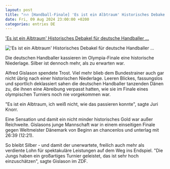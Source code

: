 ```yaml
---
layout: post
title: "🔥🔥 [Handball-Finale] 'Es ist ein Albtraum' Historisches Debakel für deutsche Handballer ..."
date: Fri, 09 Aug 2024 23:00:00 +0200
categories: entries DE
---
```

['Es ist ein Albtraum' Historisches Debakel für deutsche Handballer ...](https://www.spox.com/de/sport/olympia/2408/Artikel/deutschland-vs-daenemark-handball-finale-dhb-team-bei-olympia-heute-im-liveticker.html)

!['Es ist ein Albtraum' Historisches Debakel für deutsche Handballer ...](https://www.spox.com/de/sport/olympia/2408/Bilder/knorr.jpg)

Die deutschen Handballer kassieren im Olympia-Finale eine historische Niederlage. Silber ist dennoch mehr, als zu erwarten war.

Alfred Gislason spendete Trost. Viel mehr blieb dem Bundestrainer auch gar nicht übrig nach einer historischen Niederlage. Leeren Blickes, fassungslos und sportlich deklassiert sahen die deutschen Handballer tanzenden Dänen zu, die ihnen eine Abreibung verpasst hatten, wie sie im Finale eines olympischen Turniers noch nie vorgekommen war.

"Es ist ein Albtraum, ich weiß nicht, wie das passieren konnte", sagte Juri Knorr.

Eine Sensation und damit ein nicht minder historisches Gold war außer Reichweite. Gislasons junge Mannschaft war in einem einseitigen Finale gegen Weltmeister Dänemark von Beginn an chancenlos und unterlag mit 26:39 (12:21).

So bleibt Silber - und damit der unerwartete, freilich auch mehr als verdiente Lohn für spektakuläre Leistungen auf dem Weg ins Endspiel. "Die Jungs haben ein großartiges Turnier geleistet, das ist sehr hoch einzuschätzen", sagte Gislason im ZDF.

